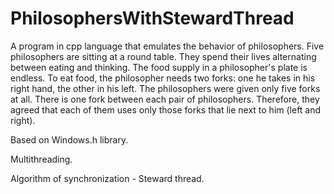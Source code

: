 # PhilosophersWithStewardThread
A program in cpp language that emulates the behavior of philosophers. Five philosophers are sitting at a round table. They spend their lives alternating between eating and thinking. The food supply in a philosopher's plate is endless. To eat food, the philosopher needs two forks: one he takes in his right hand, the other in his left. The philosophers were given only five forks at all. There is one fork between each pair of philosophers. Therefore, they agreed that each of them uses only those forks that lie next to him (left and right). 

Based on Windows.h library.

Multithreading. 

Algorithm of synchronization - Steward thread.
